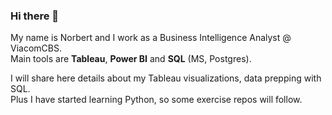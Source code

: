 ### Hi there 👋

My name is Norbert and I work as a Business Intelligence Analyst @ ViacomCBS.  
Main tools are **Tableau**, **Power BI** and **SQL** (MS, Postgres).

I will share here details about my Tableau visualizations, data prepping with SQL.  
Plus I have started learning Python, so some exercise repos will follow.
